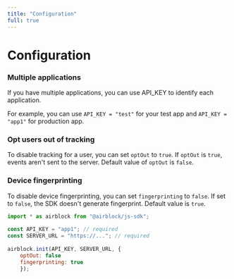 ```yaml
---
title: "Configuration"
full: true
---
```


# Configuration

### Multiple applications
If you have multiple applications, you can use API_KEY to identify each application.

For example, you can use `API_KEY = "test"` for your test app and `API_KEY = "app1"` for production app.

### Opt users out of tracking
To disable tracking for a user, you can set `optOut` to `true`. If `optOut` is `true`, events aren't sent to the server. Default value of `optOut` is `false`.

### Device fingerprinting
To disable device fingerprinting, you can set `fingerprinting` to `false`. If set to `false`, the SDK doesn't generate fingerprint. Default value is `true`.

```js
import * as airblock from "@airblock/js-sdk";
 
const API_KEY = "app1"; // required
const SERVER_URL = "https://..."; // required
 
airblock.init(API_KEY, SERVER_URL, {
	optOut: false
	fingerprinting: true
    });
```
